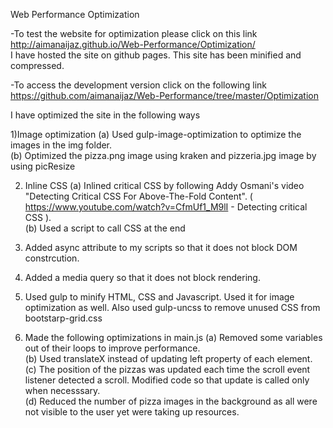 Web Performance Optimization

-To test the website for optimization please click on this link http://aimanaijaz.github.io/Web-Performance/Optimization/   
 I have hosted the site on github pages. This site has been minified and compressed.    

-To access the development version click on the following link https://github.com/aimanaijaz/Web-Performance/tree/master/Optimization   

I have optimized the site in the following ways

1)Image optimization 
(a) Used gulp-image-optimization to optimize the images in the img folder.   
(b) Optimized the pizza.png image using kraken and pizzeria.jpg image by using picResize

2) Inline CSS 
(a) Inlined critical CSS by following Addy Osmani's video "Detecting Critical CSS For Above-The-Fold Content". ( https://www.youtube.com/watch?v=CfmUf1_M9lI - Detecting critical CSS ).   
(b) Used a script to call CSS at the end  

3) Added async attribute to my scripts so that it does not block DOM constrcution.

4) Added a media query so that it does not block rendering.

5) Used gulp to minify HTML, CSS and Javascript. Used it for image optimization as well. Also used gulp-uncss to remove unused CSS from bootstarp-grid.css

6) Made the following optimizations in main.js
(a) Removed some variables out of their loops to improve performance.   
(b) Used translateX instead of updating left property of each element.   
(c) The position of the pizzas was updated each time the scroll event listener detected a scroll. Modified code so that update is called only when necesssary.    
(d) Reduced the number of pizza images in the background as all were not visible to the user yet were taking up resources.  

